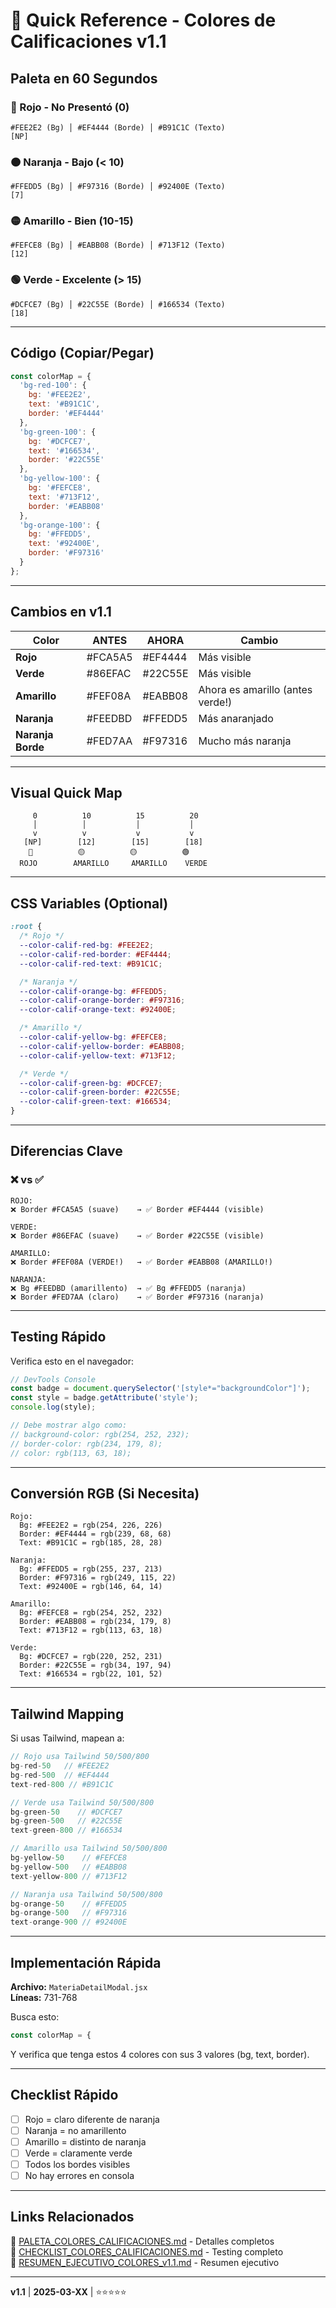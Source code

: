 # 🎨 Quick Reference - Colores de Calificaciones v1.1

## Paleta en 60 Segundos

### 🔴 Rojo - No Presentó (0)
```
#FEE2E2 (Bg) │ #EF4444 (Borde) │ #B91C1C (Texto)
[NP]
```

### 🟠 Naranja - Bajo (< 10)
```
#FFEDD5 (Bg) │ #F97316 (Borde) │ #92400E (Texto)
[7]
```

### 🟡 Amarillo - Bien (10-15)
```
#FEFCE8 (Bg) │ #EABB08 (Borde) │ #713F12 (Texto)
[12]
```

### 🟢 Verde - Excelente (> 15)
```
#DCFCE7 (Bg) │ #22C55E (Borde) │ #166534 (Texto)
[18]
```

---

## Código (Copiar/Pegar)

```javascript
const colorMap = {
  'bg-red-100': {
    bg: '#FEE2E2',
    text: '#B91C1C',
    border: '#EF4444'
  },
  'bg-green-100': {
    bg: '#DCFCE7',
    text: '#166534',
    border: '#22C55E'
  },
  'bg-yellow-100': {
    bg: '#FEFCE8',
    text: '#713F12',
    border: '#EABB08'
  },
  'bg-orange-100': {
    bg: '#FFEDD5',
    text: '#92400E',
    border: '#F97316'
  }
};
```

---

## Cambios en v1.1

| Color | ANTES | AHORA | Cambio |
|-------|-------|-------|--------|
| **Rojo** | #FCA5A5 | #EF4444 | Más visible |
| **Verde** | #86EFAC | #22C55E | Más visible |
| **Amarillo** | #FEF08A | #EABB08 | Ahora es amarillo (antes verde!) |
| **Naranja** | #FEEDBD | #FFEDD5 | Más anaranjado |
| **Naranja Borde** | #FED7AA | #F97316 | Mucho más naranja |

---

## Visual Quick Map

```
     0          10          15          20
     │          │           │           │
     v          v           v           v
   [NP]        [12]        [15]        [18]
    🔴          🟡          🟡          🟢
  ROJO        AMARILLO     AMARILLO    VERDE
```

---

## CSS Variables (Optional)

```css
:root {
  /* Rojo */
  --color-calif-red-bg: #FEE2E2;
  --color-calif-red-border: #EF4444;
  --color-calif-red-text: #B91C1C;

  /* Naranja */
  --color-calif-orange-bg: #FFEDD5;
  --color-calif-orange-border: #F97316;
  --color-calif-orange-text: #92400E;

  /* Amarillo */
  --color-calif-yellow-bg: #FEFCE8;
  --color-calif-yellow-border: #EABB08;
  --color-calif-yellow-text: #713F12;

  /* Verde */
  --color-calif-green-bg: #DCFCE7;
  --color-calif-green-border: #22C55E;
  --color-calif-green-text: #166534;
}
```

---

## Diferencias Clave

### ❌ vs ✅

```
ROJO:
❌ Border #FCA5A5 (suave)    → ✅ Border #EF4444 (visible)

VERDE:
❌ Border #86EFAC (suave)    → ✅ Border #22C55E (visible)

AMARILLO:
❌ Border #FEF08A (VERDE!)   → ✅ Border #EABB08 (AMARILLO!)

NARANJA:
❌ Bg #FEEDBD (amarillento)  → ✅ Bg #FFEDD5 (naranja)
❌ Border #FED7AA (claro)    → ✅ Border #F97316 (naranja)
```

---

## Testing Rápido

Verifica esto en el navegador:

```javascript
// DevTools Console
const badge = document.querySelector('[style*="backgroundColor"]');
const style = badge.getAttribute('style');
console.log(style);

// Debe mostrar algo como:
// background-color: rgb(254, 252, 232);
// border-color: rgb(234, 179, 8);
// color: rgb(113, 63, 18);
```

---

## Conversión RGB (Si Necesita)

```
Rojo:
  Bg: #FEE2E2 = rgb(254, 226, 226)
  Border: #EF4444 = rgb(239, 68, 68)
  Text: #B91C1C = rgb(185, 28, 28)

Naranja:
  Bg: #FFEDD5 = rgb(255, 237, 213)
  Border: #F97316 = rgb(249, 115, 22)
  Text: #92400E = rgb(146, 64, 14)

Amarillo:
  Bg: #FEFCE8 = rgb(254, 252, 232)
  Border: #EABB08 = rgb(234, 179, 8)
  Text: #713F12 = rgb(113, 63, 18)

Verde:
  Bg: #DCFCE7 = rgb(220, 252, 231)
  Border: #22C55E = rgb(34, 197, 94)
  Text: #166534 = rgb(22, 101, 52)
```

---

## Tailwind Mapping

Si usas Tailwind, mapean a:

```javascript
// Rojo usa Tailwind 50/500/800
bg-red-50   // #FEE2E2
bg-red-500  // #EF4444
text-red-800 // #B91C1C

// Verde usa Tailwind 50/500/800
bg-green-50    // #DCFCE7
bg-green-500   // #22C55E
text-green-800 // #166534

// Amarillo usa Tailwind 50/500/800
bg-yellow-50    // #FEFCE8
bg-yellow-500   // #EABB08
text-yellow-800 // #713F12

// Naranja usa Tailwind 50/500/800
bg-orange-50    // #FFEDD5
bg-orange-500   // #F97316
text-orange-900 // #92400E
```

---

## Implementación Rápida

**Archivo:** `MateriaDetailModal.jsx`  
**Líneas:** 731-768

Busca esto:
```javascript
const colorMap = {
```

Y verifica que tenga estos 4 colores con sus 3 valores (bg, text, border).

---

## Checklist Rápido

- [ ] Rojo = claro diferente de naranja
- [ ] Naranja = no amarillento
- [ ] Amarillo = distinto de naranja
- [ ] Verde = claramente verde
- [ ] Todos los bordes visibles
- [ ] No hay errores en consola

---

## Links Relacionados

📄 [PALETA_COLORES_CALIFICACIONES.md](./PALETA_COLORES_CALIFICACIONES.md) - Detalles completos  
📄 [CHECKLIST_COLORES_CALIFICACIONES.md](./CHECKLIST_COLORES_CALIFICACIONES.md) - Testing completo  
📄 [RESUMEN_EJECUTIVO_COLORES_v1.1.md](./RESUMEN_EJECUTIVO_COLORES_v1.1.md) - Resumen ejecutivo

---

**v1.1** | **2025-03-XX** | ⭐⭐⭐⭐⭐